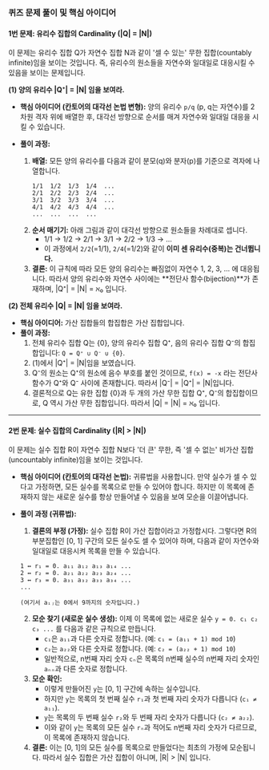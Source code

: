 ### 퀴즈 문제 풀이 및 핵심 아이디어

#### **1번 문제: 유리수 집합의 Cardinality (|Q| = |N|)**

이 문제는 유리수 집합 Q가 자연수 집합 N과 같이 '셀 수 있는' 무한 집합(countably infinite)임을 보이는 것입니다. 즉, 유리수의 원소들을 자연수와 일대일로 대응시킬 수 있음을 보이는 문제입니다.

**(1) 양의 유리수 |Q⁺| = |N| 임을 보여라.**

*   **핵심 아이디어 (칸토어의 대각선 논법 변형):** 양의 유리수 `p/q` (p, q는 자연수)를 2차원 격자 위에 배열한 후, 대각선 방향으로 순서를 매겨 자연수와 일대일 대응을 시킬 수 있습니다.

*   **풀이 과정:**
    1.  **배열:** 모든 양의 유리수를 다음과 같이 분모(q)와 분자(p)를 기준으로 격자에 나열합니다.
        ```
        1/1  1/2  1/3  1/4  ...
        2/1  2/2  2/3  2/4  ...
        3/1  3/2  3/3  3/4  ...
        4/1  4/2  4/3  4/4  ...
        ...  ...  ...  ...
        ```
    2.  **순서 매기기:** 아래 그림과 같이 대각선 방향으로 원소들을 차례대로 셉니다.
        *   1/1 → 1/2 → 2/1 → 3/1 → 2/2 → 1/3 → ...
        *   이 과정에서 `2/2`(=1/1), `2/4`(=1/2)와 같이 **이미 센 유리수(중복)는 건너뜁니다.**
    3.  **결론:** 이 규칙에 따라 모든 양의 유리수는 빠짐없이 자연수 1, 2, 3, ... 에 대응됩니다. 따라서 양의 유리수와 자연수 사이에는 **전단사 함수(bijection)**가 존재하며, |Q⁺| = |N| = ℵ₀ 입니다.

**(2) 전체 유리수 |Q| = |N| 임을 보여라.**

*   **핵심 아이디어:** 가산 집합들의 합집합은 가산 집합입니다.
*   **풀이 과정:**
    1.  전체 유리수 집합 Q는 {0}, 양의 유리수 집합 Q⁺, 음의 유리수 집합 Q⁻의 합집합입니다: `Q = Q⁺ ∪ Q⁻ ∪ {0}`.
    2.  (1)에서 |Q⁺| = |N|임을 보였습니다.
    3.  Q⁻의 원소는 Q⁺의 원소에 음수 부호를 붙인 것이므로, `f(x) = -x` 라는 전단사 함수가 Q⁺와 Q⁻ 사이에 존재합니다. 따라서 |Q⁻| = |Q⁺| = |N|입니다.
    4.  결론적으로 Q는 유한 집합 {0}과 두 개의 가산 무한 집합 Q⁺, Q⁻의 합집합이므로, Q 역시 가산 무한 집합입니다. 따라서 |Q| = |N| = ℵ₀ 입니다.

---

#### **2번 문제: 실수 집합의 Cardinality (|R| > |N|)**

이 문제는 실수 집합 R이 자연수 집합 N보다 '더 큰' 무한, 즉 '셀 수 없는' 비가산 집합(uncountably infinite)임을 보이는 것입니다.

*   **핵심 아이디어 (칸토어의 대각선 논법):** 귀류법을 사용합니다. 만약 실수가 셀 수 있다고 가정하면, 모든 실수를 목록으로 만들 수 있어야 합니다. 하지만 이 목록에 존재하지 않는 새로운 실수를 항상 만들어낼 수 있음을 보여 모순을 이끌어냅니다.

*   **풀이 과정 (귀류법):**
    1.  **결론의 부정 (가정):** 실수 집합 R이 가산 집합이라고 가정합시다. 그렇다면 R의 부분집합인 [0, 1] 구간의 모든 실수도 셀 수 있어야 하며, 다음과 같이 자연수와 일대일로 대응시켜 목록을 만들 수 있습니다.

    ```
    1 ↔ r₁ = 0. a₁₁ a₁₂ a₁₃ a₁₄ ...
    2 ↔ r₂ = 0. a₂₁ a₂₂ a₂₃ a₂₄ ...
    3 ↔ r₃ = 0. a₃₁ a₃₂ a₃₃ a₃₄ ...
    ...
    ```

        (여기서 aᵢⱼ는 0에서 9까지의 숫자입니다.)
        
    2.  **모순 찾기 (새로운 실수 생성):** 이제 이 목록에 없는 새로운 실수 `y = 0. c₁ c₂ c₃ ...` 를 다음과 같은 규칙으로 만듭니다.
        *   `c₁`은 `a₁₁`과 다른 숫자로 정합니다. (예: `c₁ = (a₁₁ + 1) mod 10`)
        *   `c₂`는 `a₂₂`와 다른 숫자로 정합니다. (예: `c₂ = (a₂₂ + 1) mod 10`)
        *   일반적으로, n번째 자리 숫자 `cₙ`은 목록의 n번째 실수의 n번째 자리 숫자인 `aₙₙ`과 다른 숫자로 정합니다.
    3.  **모순 확인:**
        *   이렇게 만들어진 `y`는 [0, 1] 구간에 속하는 실수입니다.
        *   하지만 `y`는 목록의 첫 번째 실수 `r₁`과 첫 번째 자리 숫자가 다릅니다 (`c₁ ≠ a₁₁`).
        *   `y`는 목록의 두 번째 실수 `r₂`와 두 번째 자리 숫자가 다릅니다 (`c₂ ≠ a₂₂`).
        *   이와 같이 `y`는 목록의 모든 실수 `rₙ`과 적어도 n번째 자리 숫자가 다르므로, 이 목록에 존재하지 않습니다.
    4.  **결론:** 이는 [0, 1]의 모든 실수를 목록으로 만들었다는 최초의 가정에 모순됩니다. 따라서 실수 집합은 가산 집합이 아니며, |R| > |N| 입니다.
